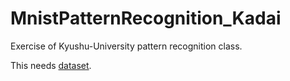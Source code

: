 # MnistPatternRecognition_Kadai
Exercise of Kyushu-University pattern recognition class.

This needs [dataset](https://drive.google.com/drive/folders/10YYkMOVUcrg0zRrfAwdmGBmp-SVVOK0j?usp=sharing).
